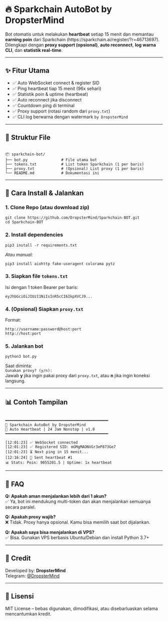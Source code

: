 <h1>🔥 Sparkchain AutoBot by DropsterMind</h1>

<p>
  Bot otomatis untuk melakukan <strong>heartbeat</strong> setiap 15 menit dan memantau <strong>earning poin</strong> dari Sparkchain (https://sparkchain.ai/register/?r=46713697).<br>
  Dilengkapi dengan <strong>proxy support (opsional)</strong>, <strong>auto reconnect</strong>, <strong>log warna CLI</strong>, dan <strong>statistik real-time</strong>.
</p>

<hr>

<h2>✨ Fitur Utama</h2>
<ul>
  <li>✅ Auto WebSocket connect & register SID</li>
  <li>✅ Ping heartbeat tiap 15 menit (96x sehari)</li>
  <li>✅ Statistik poin & uptime (heartbeat)</li>
  <li>✅ Auto reconnect jika disconnect</li>
  <li>✅ Countdown ping di terminal</li>
  <li>✅ Proxy support (rotasi random dari <code>proxy.txt</code>)</li>
  <li>✅ CLI log berwarna dengan watermark <code>by DropsterMind</code></li>
</ul>

<hr>

<h2>📁 Struktur File</h2>
<pre><code>
📦 sparkchain-bot/
├── bot.py               # File utama bot
├── tokens.txt           # List token Sparkchain (1 per baris)
├── proxy.txt            # (Opsional) List proxy (1 per baris)
└── README.md            # Dokumentasi ini
</code></pre>

<hr>

<h2>🧠 Cara Install & Jalankan</h2>

<h3>1. Clone Repo (atau download zip)</h3>
<pre><code>git clone https://github.com/DropsterMind/Sparkchain-BOT.git
cd Sparkchain-BOT</code></pre>

<h3>2. Install dependencies</h3>
<pre><code>pip3 install -r requirements.txt</code></pre>

<p><em>Atau manual:</em></p>
<pre><code>pip3 install aiohttp fake-useragent colorama pytz</code></pre>

<h3>3. Siapkan file <code>tokens.txt</code></h3>
<p>Isi dengan 1 token Bearer per baris:</p>
<pre><code>eyJhbGciOiJIUzI1NiIsInR5cCI6IkpXVCJ9...</code></pre>

<h3>4. (Opsional) Siapkan <code>proxy.txt</code></h3>
<p>Format:</p>
<pre><code>http://username:password@host:port
http://host:port</code></pre>

<h3>5. Jalankan bot</h3>
<pre><code>python3 bot.py</code></pre>

<p>
  Saat diminta:<br>
  <code>Gunakan proxy? (y/n):</code><br>
  Jawab <strong>y</strong> jika ingin pakai proxy dari <code>proxy.txt</code>, atau <strong>n</strong> jika ingin koneksi langsung.
</p>

<hr>

<h2>📊 Contoh Tampilan</h2>

<pre><code>
━━━━━━━━━━━━━━━━━━━━━━━━━━━━━━━━━━━━━━━━━━━━━━
🧠 Sparkchain AutoBot by DropsterMind
🚀 Auto Heartbeat | 24 Jam Nonstop | v1.0
━━━━━━━━━━━━━━━━━━━━━━━━━━━━━━━━━━━━━━━━━━━━━━

[12:01:23] ✅ WebSocket connected
[12:01:23] ✅ Registered SID: mGMgMAONVGr3eP873Ge7
[12:01:23] ⏳ Next ping in 15 menit...
[12:16:24] 💓 Sent heartbeat #1
📊 Stats: Poin: 9055201.5 | Uptime: 1x heartbeat
</code></pre>

<hr>

<h2>💬 FAQ</h2>

<p><strong>Q: Apakah aman menjalankan lebih dari 1 akun?</strong><br>
✅ Ya, bot ini mendukung multi-token dan akan menjalankan semuanya secara paralel.</p>

<p><strong>Q: Apakah proxy wajib?</strong><br>
❌ Tidak. Proxy hanya opsional. Kamu bisa memilih saat bot dijalankan.</p>

<p><strong>Q: Apakah saya bisa menjalankan di VPS?</strong><br>
✅ Bisa. Gunakan VPS berbasis Ubuntu/Debian dan install Python 3.7+</p>

<hr>

<h2>💖 Credit</h2>

<p>
  Developed by: <strong>DropsterMind</strong><br>
  Telegram: <a href="https://github.com/DropsterMind">@DropsterMind</a>
</p>

<hr>

<h2>📜 Lisensi</h2>

<p>
  MIT License – bebas digunakan, dimodifikasi, atau disebarluaskan selama mencantumkan kredit.
</p>
